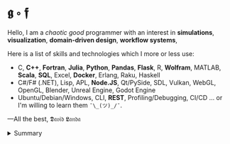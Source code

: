 # 𝖌 ∘ 𝖋

Hello, I am a _chaotic good_ programmer with an interest in  __simulations__, __visualization__, __domain-driven design__, __workflow systems__, 

Here is a list of skills and technologies which I more or less use:
- C, __C++__, __Fortran__, __Julia__, __Python__, __Pandas__, __Flask__, R, __Wolfram__, MATLAB, __Scala__, __SQL__, Excel, __Docker__, Erlang, Raku, Haskell
- C#/F# (.NET), Lisp,  APL, __Node.JS__, Qt/PySide, SDL, Vulkan, WebGL, OpenGL, Blender, Unreal Engine, Godot Engine
- Ubuntu/Debian/Windows, CLI, __REST__, Profiling/Debugging, CI/CD &hellip; or I'm willing to learn them `¯\_(ツ)_/¯`.

&mdash;All the best, 𝕯𝔞𝔳𝔦𝔡 𝕷𝔞𝔫𝔡𝔞

<details>
<summary>Summary</summary>

<img src="http://www.madmusick.cz/obaly/darkthrone_under-a-funeral-moon-big.jpg" width="50%" />

</details>
